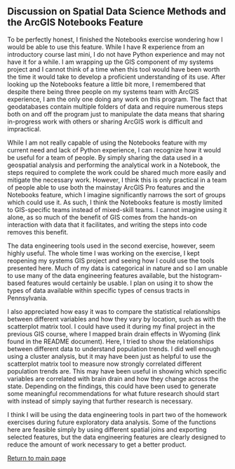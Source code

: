 ## Discussion on Spatial Data Science Methods and the ArcGIS Notebooks Feature

To be perfectly honest, I finished the Notebooks exercise wondering how I would be able to use this feature. While I have R experience from an introductory course last mini, I do not have Python experience and may not have it for a while. I am wrapping up the GIS component of my systems project and I cannot think of a time when this tool would have been worth the time it would take to develop a proficient understanding of its use. After looking up the Notebooks feature a little bit more, I remembered that despite there being three people on my systems team with ArcGIS experience, I am the only one doing any work on this program. The fact that geodatabases contain multiple folders of data and require numerous steps both on and off the program just to manipulate the data means that sharing in-progress work with others or sharing ArcGIS work is difficult and impractical.

While I am not really capable of using the Notebooks feature with my current need and lack of Python experience, I can recognize how it would be useful for a team of people. By simply sharing the data used in a geospatial analysis and performing the analytical work in a Notebook, the steps required to complete the work could be shared much more easily and mitigate the necessary work. However, I think this is only practical in a team of people able to use both the mainstay ArcGIS Pro features and the Notebooks feature, which I imagine significantly narrows the sort of groups which could use it. As such, I think the Notebooks feature is mostly limited to GIS-specific teams instead of mixed-skill teams. I cannot imagine using it alone, as so much of the benefit of GIS comes from the hands-on interaction with data that it facilitates, and writing the steps into code removes this benefit.

The data engineering tools used in the second exercise, however, seem highly useful. The whole time I was working on the exercise, I kept reopening my systems GIS project and seeing how I could use the tools presented here. Much of my data is categorical in nature and so I am unable to use many of the data engineering features available, but the histogram-based features would certainly be usable. I plan on using it to show the types of data available within specific types of census tracts in Pennsylvania.

I also appreciated how easy it was to compare the statistical relationships between different variables and how they vary by location, such as with the scatterplot matrix tool. I could have used it during my final project in the previous GIS course, where I mapped brain drain effects in Wyoming (link found in the README document). Here, I tried to show the relationships between different data to understand population trends. I did well enough using a cluster analysis, but it may have been just as helpful to use the scatterplot matrix tool to measure now strongly correlated different population trends are. This may have been useful in showing which specific variables are correlated with brain drain and how they change across the state. Depending on the findings, this could have been used to generate some meaningful recommendations for what future research should start with instead of simply saying that further research is necessary. 

I think I will be using the data engineering tools in part two of the homework exercises during future exploratory data analysis. Some of the functions here are feasible simply by using different spatial joins and exporting selected features, but the data engineering features are clearly designed to reduce the amount of work necessary to get a better product.

[Return to main page](https://serganttinkers.github.io/AdvancedGIS/)
